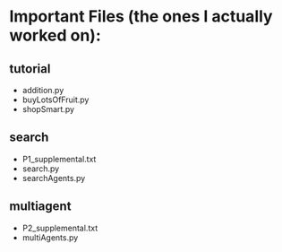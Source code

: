 # Important Files (the ones I actually worked on):
## tutorial
* addition.py
* buyLotsOfFruit.py
* shopSmart.py
## search
* P1_supplemental.txt
* search.py
* searchAgents.py
## multiagent
*  P2_supplemental.txt
*  multiAgents.py
